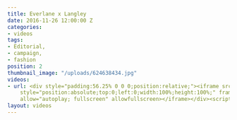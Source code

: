 ```yaml
---
title: Everlane x Langley
date: 2016-11-26 12:00:00 Z
categories:
- videos
tags:
- Editorial,
- campaign,
- fashion
position: 2
thumbnail_image: "/uploads/624638434.jpg"
videos:
- url: <div style="padding:56.25% 0 0 0;position:relative;"><iframe src="https://player.vimeo.com/video/209160408?autoplay=1&title=0&byline=0&portrait=0"
    style="position:absolute;top:0;left:0;width:100%;height:100%;" frameborder="0"
    allow="autoplay; fullscreen" allowfullscreen></iframe></div><script src="https://player.vimeo.com/api/player.js"></script>
layout: videos
---
```

